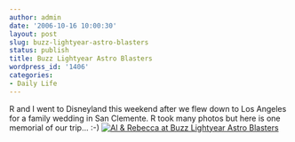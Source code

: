 ```yaml
---
author: admin
date: '2006-10-16 10:00:30'
layout: post
slug: buzz-lightyear-astro-blasters
status: publish
title: Buzz Lightyear Astro Blasters
wordpress_id: '1406'
categories:
- Daily Life
---
```


R and I went to Disneyland this weekend after we flew down to Los
Angeles for a family wedding in San Clemente. R took many photos but
here is one memorial of our trip... :-) [![Al & Rebecca at Buzz
Lightyear Astro
Blasters](http://static.flickr.com/112/271428624_001ecaa729.jpg)](http://www.flickr.com/photos/albill/271428624/ "Photo Sharing")
